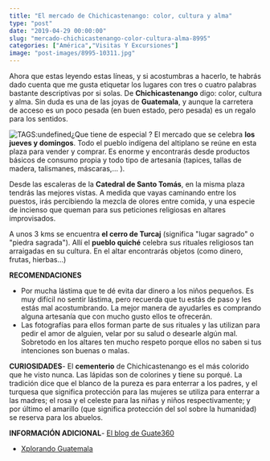 ```yaml
---
title: "El mercado de Chichicastenango: color, cultura y alma"
type: "post"
date: "2019-04-29 00:00:00"
slug: "mercado-chichicastenango-color-cultura-alma-8995"
categories: ["América","Visitas Y Excursiones"]
image: "post-images/8995-10311.jpg"
---
```


Ahora que estas leyendo estas líneas, y si acostumbras a hacerlo, te habrás dado cuenta que me gusta etiquetar los lugares con tres o cuatro palabras bastante descriptivas por si solas. De **Chichicastenango** digo: color, cultura y alma. Sin duda es una de las joyas de **Guatemala**, y aunque la carretera de acceso es un poco pesada (en buen estado, pero pesada) es un regalo para los sentidos.  
  
[](https://www.flickr.com/photos/lupos/2812226181/)![ TAGS:undefined](post-images/8995-10311.jpg "mercado indigena by jdlasica")¿Que tiene de especial ? El mercado que se celebra **los jueves y domingos**. Todo el pueblo indígena del altiplano se reúne en esta plaza para vender y comprar. Es enorme y encontrarás desde productos básicos de consumo propia y todo tipo de artesanía (tapices, tallas de madera, talismanes, máscaras,... ).  
  
Desde las escaleras de la **Catedral de Santo Tomás**, en la misma plaza tendrás las mejores vistas. A medida que vayas caminando entre los puestos, irás percibiendo la mezcla de olores entre comida, y una especie de incienso que queman para sus peticiones religiosas en altares improvisados.  
  
A unos 3 kms se encuentra **el cerro de Turcaj** (significa "lugar sagrado" o "piedra sagrada"). Allí el **pueblo quiché** celebra sus rituales religiosos tan arraigadas en su cultura. En el altar encontrarás objetos (como dinero, frutas, hierbas...)  
  
   
  
**RECOMENDACIONES**

- Por mucha lástima que te dé evita dar dinero a los niños pequeños. Es muy difícil no sentir lástima, pero recuerda que tu estás de paso y les estás mal acostumbrando. La mejor manera de ayudarles es comprando alguna artesanía que con mucho gusto ellos te ofrecerán.
- Las fotografías para ellos forman parte de sus rituales y las utilizan para pedir el amor de alguien, velar por su salud o desearle algún mal. Sobretodo en los altares ten mucho respeto porque ellos no saben si tus intenciones son buenas o malas.[](https://www.flickr.com/photos/18090511@N03/6789103192/)

**CURIOSIDADES**- El **cementerio** de Chichicastenango es el más colorido que he visto nunca. Las lápidas son de colorines y tiene su porqué. La tradición dice que el blanco de la pureza es para enterrar a los padres, y el turquesa que significa protección para las mujeres se utiliza para enterrar a las madres; el rosa y el celeste para las niñas y niños respectivamente; y por último el amarillo (que significa protección del sol sobre la humanidad) se reserva para los abuelos.

**INFORMACIÓN ADICIONAL**- [El blog de Guate360](http://www.guate360.com/blog/index.php?p=000506 "http://www.guate360.com/blog/index.php?p=000506")
- [ Xplorando Guatemala](https://xplorandoguatemala.com/ "http://www.xplorandoguatemala.com/viajando/chichicastenango.htm")